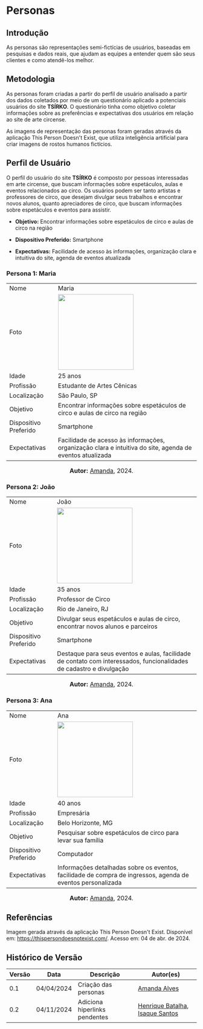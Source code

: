# Personas

## Introdução

As personas são representações semi-fictícias de usuários, baseadas em pesquisas e dados reais, que ajudam as equipes a entender quem são seus clientes e como atendê-los melhor. 

## Metodologia 

As personas foram criadas a partir do perfil de usuário analisado a partir dos dados coletados por meio de um questionário aplicado a potenciais usuários do site **TSÍRKO**. O questionário tinha como objetivo coletar informações sobre as preferências e expectativas dos usuários em relação ao site de arte circense.

As imagens de representação das personas foram geradas através da aplicação This Person Doesn't Exist, que utiliza inteligência artificial para criar imagens de rostos humanos fictícios.


## Perfil de Usuário

O perfil do usuário do site **TSÍRKO** é composto por pessoas interessadas em arte circense, que buscam informações sobre espetáculos, aulas e eventos relacionados ao circo. Os usuários podem ser tanto artistas e professores de circo, que desejam divulgar seus trabalhos e encontrar novos alunos, quanto apreciadores de circo, que buscam informações sobre espetáculos e eventos para assistir.
 
- **Objetivo:** Encontrar informações sobre espetáculos de circo e aulas de circo na região

- **Dispositivo Preferido:** Smartphone

- **Expectativas:** Facilidade de acesso às informações, organização clara e intuitiva do site, agenda de eventos atualizada
### Persona 1: Maria
|            |                                                                                                            |
| :--------- | ---------------------------------------------------------------------------------------------------------- |
| Nome       | Maria                              |
|  Foto      | <img width="200" src="Base/assets/maria.jpeg"> |
| Idade      | 25 anos                            |
| Profissão  | Estudante de Artes Cênicas         |
| Localização| São Paulo, SP                      |
| Objetivo   | Encontrar informações sobre espetáculos de circo e aulas de circo na região |
| Dispositivo Preferido | Smartphone              |
| Expectativas | Facilidade de acesso às informações, organização clara e intuitiva do site, agenda de eventos atualizada |

<font size="3"><p style="text-align: center"><b>Autor:</b> <a href="https://github.com/acamposs">Amanda</a>, 2024.</p></font>
</div>

### Persona 2: João
|            |                                                                                                            |
| :--------- | ---------------------------------------------------------------------------------------------------------- |
| Nome       | João                               |
|  Foto      | <img width="200" src="Base/assets/joao.jpeg"> |
| Idade      | 35 anos                            |
| Profissão  | Professor de Circo                 |
| Localização| Rio de Janeiro, RJ                 |
| Objetivo   | Divulgar seus espetáculos e aulas de circo, encontrar novos alunos e parceiros |
| Dispositivo Preferido | Smartphone              |
| Expectativas | Destaque para seus eventos e aulas, facilidade de contato com interessados, funcionalidades de cadastro e divulgação |

<font size="3"><p style="text-align: center"><b>Autor:</b> <a href="https://github.com/acamposs">Amanda</a>, 2024.</p></font>
</div>

### Persona 3: Ana
|            |                                                                                                            |
| :--------- | ---------------------------------------------------------------------------------------------------------- |
| Nome       | Ana                                |
|  Foto      | <img width="200" src="Base/assets/ana.jpeg"> |
| Idade      | 40 anos                            |
| Profissão  | Empresária                         |
| Localização| Belo Horizonte, MG                 |
| Objetivo   | Pesquisar sobre espetáculos de circo para levar sua família |
| Dispositivo Preferido | Computador              |
| Expectativas | Informações detalhadas sobre os eventos, facilidade de compra de ingressos, agenda de eventos personalizada |

<font size="3"><p style="text-align: center"><b>Autor:</b> <a href="https://github.com/acamposs">Amanda</a>, 2024.</p></font>
</div>

## Referências

 Imagem gerada através da aplicação This Person Doesn't Exist. Disponível em: https://thispersondoesnotexist.com/. Acesso em: 04 de abr. de 2024.

## Histórico de Versão

| Versão | Data       | Descrição | Autor(es) |
| ------ | ---------- | --------- | --------- |
| 0.1    | 04/04/2024 | Criação das personas | [Amanda Alves](https://github.com/acamposs) |
| 0.2    | 04/11/2024 | Adiciona hiperlinks pendentes | [Henrique Batalha](https://github.com/HeBatalha), [Isaque Santos](https://github.com/IsaqueSH)|
